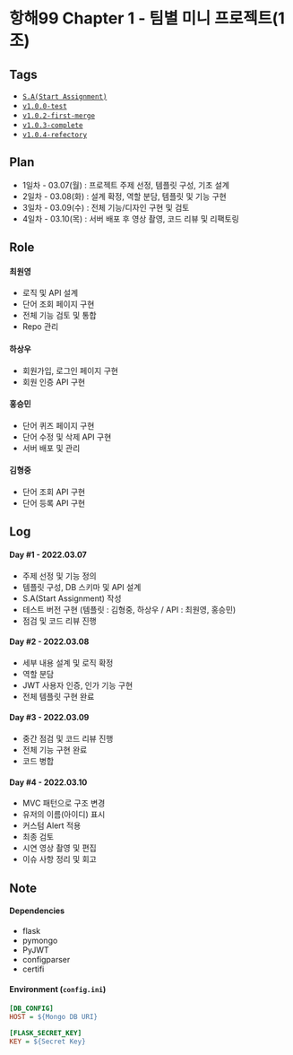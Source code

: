 # 항해99 Chapter 1 - 팀별 미니 프로젝트(1조)

## 

## Tags

- [`S.A(Start Assignment)`](https://choewy.tistory.com/125)
- [`v1.0.0-test`](https://github.com/fomula91/HelloWord/tree/v1.0.0-test)
- [`v1.0.2-first-merge`](https://github.com/fomula91/HelloWord/tree/v1.0.2-first-merge)
- [`v1.0.3-complete`](https://github.com/fomula91/HelloWord/tree/v1.0.3-complete)
- [`v1.0.4-refectory`](https://github.com/fomula91/HelloWord/tree/v1.0.4-refectory)

## Plan

- 1일차 - 03.07(월) : 프로젝트 주제 선정, 템플릿 구성, 기초 설계
- 2일차 - 03.08(화) : 설계 확정, 역할 분담, 템플릿 및 기능 구현
- 3일차 - 03.09(수) : 전체 기능/디자인 구현 및 검토
- 4일차 - 03.10(목) : 서버 배포 후 영상 촬영, 코드 리뷰 및 리팩토링

## Role
         
#### 최원영

- 로직 및 API 설계
- 단어 조회 페이지 구현
- 전체 기능 검토 및 통합
- Repo 관리

#### 하상우

- 회원가입, 로그인 페이지 구현
- 회원 인증 API 구현

#### 홍승민

- 단어 퀴즈 페이지 구현
- 단어 수정 및 삭제 API 구현
- 서버 배포 및 관리

#### 김형중

- 단어 조회 API 구현
- 단어 등록 API 구현

## Log

#### Day #1 - 2022.03.07

- 주제 선정 및 기능 정의
- 템플릿 구성, DB 스키마 및 API 설계
- S.A(Start Assignment) 작성
- 테스트 버전 구현 (템플릿 : 김형중, 하상우 / API : 최원영, 홍승민)
- 점검 및 코드 리뷰 진행

#### Day #2 - 2022.03.08

- 세부 내용 설계 및 로직 확정
- 역할 분담
- JWT 사용자 인증, 인가 기능 구현
- 전체 템플릿 구현 완료 

#### Day #3 - 2022.03.09

- 중간 점검 및 코드 리뷰 진행
- 전체 기능 구현 완료
- 코드 병합

#### Day #4 - 2022.03.10

- MVC 패턴으로 구조 변경
- 유저의 이름(아이디) 표시
- 커스텀 Alert 적용
- 최종 검토
- 시연 영상 촬영 및 편집
- 이슈 사항 정리 및 회고

## Note

#### Dependencies

- flask
- pymongo
- PyJWT
- configparser
- certifi

#### Environment (`config.ini`)

```ini
[DB_CONFIG]
HOST = ${Mongo DB URI}

[FLASK_SECRET_KEY]
KEY = ${Secret Key}
```

